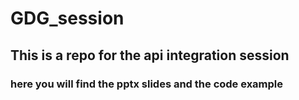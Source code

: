 # GDG_session

## This is a repo for the api integration session 
### here you will find the pptx slides and the code example 
